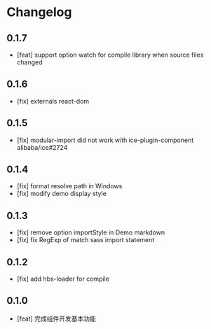 # Changelog

## 0.1.7

 - [feat] support option watch for compile library when source files changed

## 0.1.6

 - [fix] externals react-dom

## 0.1.5

 - [fix] modular-import did not work with ice-plugin-component alibaba/ice#2724

## 0.1.4

 - [fix] format resolve path in Windows
 - [fix] modify demo display style

## 0.1.3

 - [fix] remove option importStyle in Demo markdown
 - [fix] fix RegExp of match sass import statement

## 0.1.2

 - [fix] add hbs-loader for compile

## 0.1.0

 - [feat] 完成组件开发基本功能